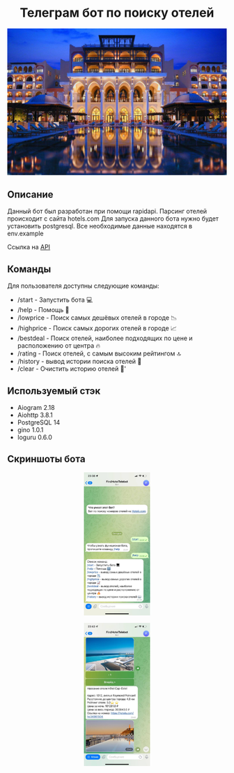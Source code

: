 <h1 align="center">Телеграм бот по поиску отелей</h1>
<p align="center">
<img src="./readme_assets/logo.jpg">
</p>

## Описание
Данный бот был разработан при помощи rapidapi. Парсинг отелей происходит с сайта hotels.com
Для запуска данного бота нужно будет установить postgresql. Все необходимые данные находятся в env.example


Ссылка на [API](https://rapidapi.com/apidojo/api/hotels4/)

## Команды
Для пользователя доступны следующие команды:
- /start - Запустить бота 💻 
- /help - Помощь 📣 
- /lowprice - Поиск самых дешёвых отелей в городе 📉 
- /highprice - Поиск самых дорогих отелей в городе 📈 
- /bestdeal - Поиск отелей, наиболее подходящих по цене и расположению от центра 🔥 
- /rating - Поиск отелей, с самым высоким рейтингом 🔝 
- /history - вывод истории поиска отелей 📖 
- /clear - Очистить историю отелей 🚮'

## Используемый стэк
- Aiogram 2.18
- Aiohttp 3.8.1
- PostgreSQL 14
- gino 1.0.1
- loguru 0.6.0


## Скриншоты бота

<p align="center">
<img src="./readme_assets/first_photo.jpg" width="30%"></p>

<p align="center">
<img src="./readme_assets/second_photo.jpg" width="30%"></p>
